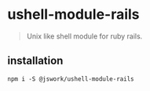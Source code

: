 # ushell-module-rails
> Unix like shell module for ruby rails.

## installation
```shell
npm i -S @jswork/ushell-module-rails
```